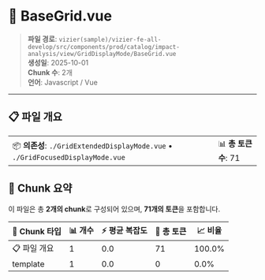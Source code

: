 # 📄 BaseGrid.vue

> **파일 경로**: `vizier(sample)/vizier-fe-all-develop/src/components/prod/catalog/impact-analysis/view/GridDisplayMode/BaseGrid.vue`  
> **생성일**: 2025-10-01  
> **Chunk 수**: 2개  
> **언어**: Javascript / Vue
---


## 📋 파일 개요

| | |
|--|--|
| 📦 **의존성**: `./GridExtendedDisplayMode.vue` • `./GridFocusedDisplayMode.vue` | 📊 **총 토큰 수**: 71 |






## 🧩 Chunk 요약

이 파일은 총 **2개의 chunk**로 구성되어 있으며, **71개의 토큰**을 포함합니다.

| 🧩 Chunk 타입 | 📊 개수 | ⚡ 평균 복잡도 | 📝 총 토큰 | 📈 비율 |
|---------------|--------|-------------|----------|--------|
| 📋 파일 개요 | 1 | 0.0 | 71 | 100.0% |
| template | 1 | 0.0 | 0 | 0.0% |

